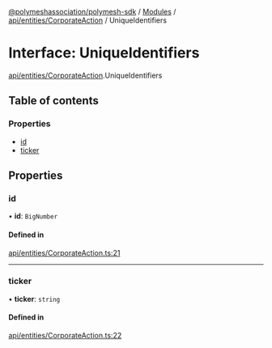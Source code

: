 [@polymeshassociation/polymesh-sdk](../README.md) / [Modules](../modules.md) / [api/entities/CorporateAction](../modules/api_entities_CorporateAction.md) / UniqueIdentifiers

# Interface: UniqueIdentifiers

[api/entities/CorporateAction](../modules/api_entities_CorporateAction.md).UniqueIdentifiers

## Table of contents

### Properties

- [id](api_entities_CorporateAction.UniqueIdentifiers.md#id)
- [ticker](api_entities_CorporateAction.UniqueIdentifiers.md#ticker)

## Properties

### id

• **id**: `BigNumber`

#### Defined in

[api/entities/CorporateAction.ts:21](https://github.com/PolymathNetwork/polymesh-sdk/blob/31dfa0dc/src/api/entities/CorporateAction.ts#L21)

___

### ticker

• **ticker**: `string`

#### Defined in

[api/entities/CorporateAction.ts:22](https://github.com/PolymathNetwork/polymesh-sdk/blob/31dfa0dc/src/api/entities/CorporateAction.ts#L22)
